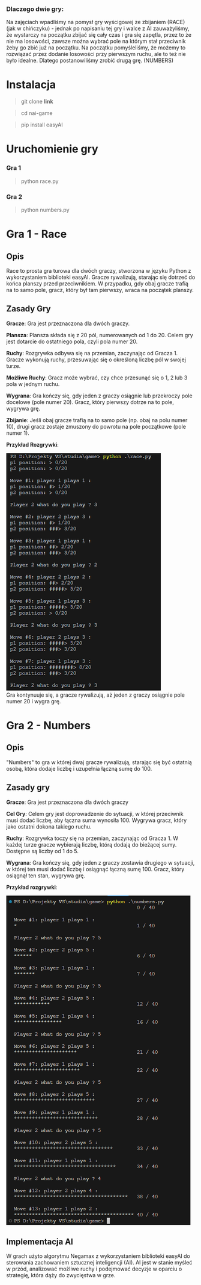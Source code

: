 ### Dlaczego dwie gry:

Na zajęciach wpadliśmy na pomysł gry wyścigowej ze zbijaniem (RACE) (jak w chińczyku) - jednak po napisaniu tej gry i walce z AI zauważyliśmy, że wystarczy na początku zbijać się cały czas i gra się zapętla, przez to że nie ma losowości, zawsze można wybrać pole na którym stał przeciwnik żeby go zbić już na początku. Na początku pomyśleliśmy, że możemy to rozwiązać przez dodanie losowości przy pierwszym ruchu, ale to też nie było idealne. Dlatego postanowiliśmy zrobić drugą grę. (NUMBERS)

# Instalacja

> git clone **link**

> cd nai-game

> pip install easyAI 

# Uruchomienie gry

### Gra 1
> python race.py

### Gra 2
> python numbers.py


# Gra 1 - Race

## Opis

Race to prosta gra turowa dla dwóch graczy, stworzona w języku Python z wykorzystaniem biblioteki easyAI. Gracze rywalizują, starając się dotrzeć do końca planszy przed przeciwnikiem. W przypadku, gdy obaj gracze trafią na to samo pole, gracz, który był tam pierwszy, wraca na początek planszy.

## Zasady Gry

**Gracze**: Gra jest przeznaczona dla dwóch graczy.

**Plansza**: Plansza składa się z 20 pól, numerowanych od 1 do 20. Celem gry jest dotarcie do ostatniego pola, czyli pola numer 20.

**Ruchy**: Rozgrywka odbywa się na przemian, zaczynając od Gracza 1. Gracze wykonują ruchy, przesuwając się o określoną liczbę pól w swojej turze.

**Możliwe Ruchy**: Gracz może wybrać, czy chce przesunąć się o 1, 2 lub 3 pola w jednym ruchu.

**Wygrana**: Gra kończy się, gdy jeden z graczy osiągnie lub przekroczy pole docelowe (pole numer 20). Gracz, który pierwszy dotrze na to pole, wygrywa grę.

**Zbijanie**: Jeśli obaj gracze trafią na to samo pole (np. obaj na polu numer 10), drugi gracz zostaje zmuszony do powrotu na pole początkowe (pole numer 1).

**Przykład Rozgrywki**:

![image](examples/race_example.png)  
Gra kontynuuje się, a gracze rywalizują, aż jeden z graczy osiągnie pole numer 20 i wygra grę.


# Gra 2 - Numbers

## Opis 

"Numbers" to gra w której dwaj gracze rywalizują, starając się być ostatnią osobą, która dodaje liczbę i uzupełnia łączną sumę do 100. 

## Zasady gry

**Gracze**: Gra jest przeznaczona dla dwóch graczy

**Cel Gry**: Celem gry jest doprowadzenie do sytuacji, w której przeciwnik musi dodać liczbę, aby łączna suma wynosiła 100. Wygrywa gracz, który jako ostatni dokona takiego ruchu.

**Ruchy**: Rozgrywka toczy się na przemian, zaczynając od Gracza 1. W każdej turze gracze wybierają liczbę, którą dodają do bieżącej sumy. Dostępne są liczby od 1 do 5.

**Wygrana**: Gra kończy się, gdy jeden z graczy zostawia drugiego w sytuacji, w której ten musi dodać liczbę i osiągnąć łączną sumę 100. Gracz, który osiągnął ten stan, wygrywa grę.

**Przykład rozgrywki**: 

![image](examples/numbers_example.png)  

## Implementacja AI

W grach użyto algorytmu Negamax z wykorzystaniem biblioteki easyAI do sterowania zachowaniem sztucznej inteligencji (AI). AI jest w stanie myśleć w przód, analizować możliwe ruchy i podejmować decyzje w oparciu o strategię, która dąży do zwycięstwa w grze.